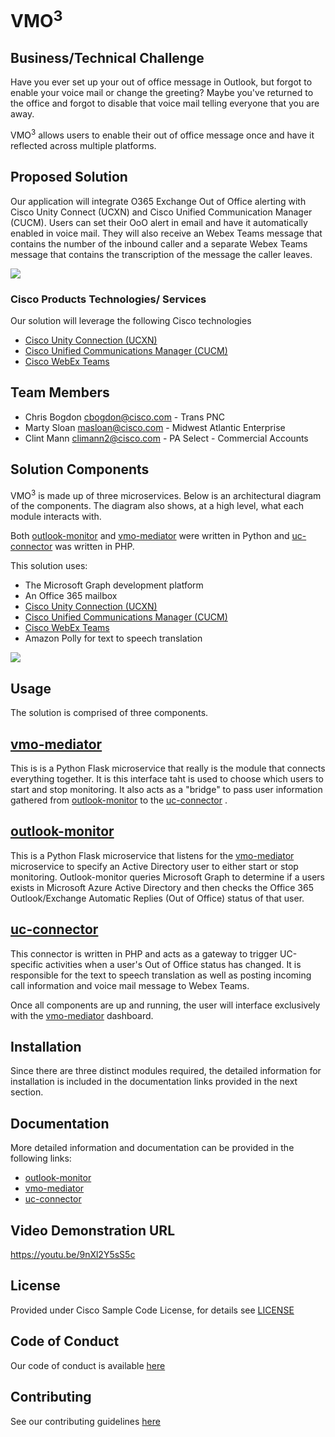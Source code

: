 # VMO<sup>3

## Business/Technical Challenge
Have you ever set up your out of office message in Outlook, but forgot to enable your voice mail or change the greeting? 
Maybe you've returned to the office and forgot to disable that voice mail telling everyone that you are away.

VMO<sup>3</sup> allows users to enable their out of office message once and have it reflected across multiple platforms. 

## Proposed Solution

Our application will integrate O365 Exchange Out of Office alerting with Cisco Unity Connect (UCXN) and 
Cisco Unified Communication Manager (CUCM). Users can set their OoO alert in email and have it automatically enabled in 
voice mail. They will also receive an Webex Teams message that contains the number of the inbound caller and a separate 
Webex Teams message that contains the transcription of the message the caller leaves. 

<img src= "https://github.com/clintmann/vmo3/blob/master/images/vmo3_concept_image.gif" />


### Cisco Products Technologies/ Services

Our solution will leverage the following Cisco technologies

* [Cisco Unity Connection (UCXN)](https://www.cisco.com/c/en/us/products/unified-communications/unity-connection/index.html)
* [Cisco Unified Communications Manager (CUCM)](https://www.cisco.com/c/en/us/products/unified-communications/unified-communications-manager-callmanager/index.html)
* [Cisco WebEx Teams](https://www.webex.com/products/teams/index.html)

## Team Members

* Chris Bogdon <cbogdon@cisco.com> - Trans PNC
* Marty Sloan <masloan@cisco.com> - Midwest Atlantic Enterprise
* Clint Mann <climann2@cisco.com> - PA Select - Commercial Accounts


## Solution Components

VMO<sup>3</sup> is made up of three microservices. Below is an architectural diagram of the components. The diagram also 
shows, at a high level, what each module interacts with. 

Both <a href="https://github.com/clintmann/vmo3/tree/master/outlook-monitor#vmo3-outlook-monitor">outlook-monitor</a> 
and <a href="https://github.com/clintmann/vmo3/tree/master/vmo-mediator#vmo3---vmo-mediator">vmo-mediator</a> 
were written in Python and 
<a href="https://github.com/sloan58/vmo3-uc/tree/f3960683fe10bcfa4c5f0d814df3a197f397191a#vmo3-uc-connector">uc-connector</a>
was written in PHP. 

This solution uses:
* The Microsoft Graph development platform
* An Office 365 mailbox
* [Cisco Unity Connection (UCXN)](https://www.cisco.com/c/en/us/products/unified-communications/unity-connection/index.html)
* [Cisco Unified Communications Manager (CUCM)](https://www.cisco.com/c/en/us/products/unified-communications/unified-communications-manager-callmanager/index.html)
* [Cisco WebEx Teams](https://www.webex.com/products/teams/index.html)
* Amazon Polly for text to speech translation
 
<img src= "https://github.com/clintmann/vmo3/blob/master/images/vmo3_architecture.gif" />


## Usage

The solution is comprised of three components.

## <a href="https://github.com/clintmann/vmo3/tree/master/vmo-mediator#vmo3---vmo-mediator">vmo-mediator</a> 
This is is a Python Flask microservice that really is the module that connects everything together. 
It is this interface taht is used to choose which users to 
start and stop monitoring. It also acts as a "bridge" to pass user information gathered from 
<a href="https://github.com/clintmann/vmo3/tree/master/outlook-monitor#vmo3-outlook-monitor">outlook-monitor</a> to the
<a href="https://github.com/sloan58/vmo3-uc/tree/f3960683fe10bcfa4c5f0d814df3a197f397191a#vmo3-uc-connector">uc-connector</a>
. 

## <a href="https://github.com/clintmann/vmo3/tree/master/outlook-monitor#vmo3-outlook-monitor">outlook-monitor</a> 
This is a Python Flask microservice that listens for 
the <a href="https://github.com/clintmann/vmo3/tree/master/vmo-mediator#vmo3---vmo-mediator">vmo-mediator</a> 
microservice to specify an Active Directory user to either start or stop monitoring. Outlook-monitor 
queries Microsoft Graph to determine if a users exists in Microsoft Azure Active Directory and then checks the 
Office 365 Outlook/Exchange Automatic Replies (Out of Office) status of that user. 

## <a href="https://github.com/sloan58/vmo3-uc/tree/f3960683fe10bcfa4c5f0d814df3a197f397191a#vmo3-uc-connector">uc-connector</a>
This connector is written in PHP and acts as a gateway to trigger UC-specific activities when a user's Out of Office 
status has changed. It is responsible for the text to speech translation as well as posting incoming call information and
voice mail message to Webex Teams. 

Once all components are up and running, the user will interface exclusively with the 
<a href="https://github.com/clintmann/vmo3/tree/master/vmo-mediator#vmo3---vmo-mediator">vmo-mediator</a> dashboard.

## Installation

Since there are three distinct modules required, the detailed information for installation is included in the 
documentation links provided in the next section.


## Documentation

More detailed information and documentation can be provided in the following links:

* [outlook-monitor](outlook-monitor/README.md)
* [vmo-mediator](vmo-mediator/README.md)
* [uc-connector](https://github.com/sloan58/vmo3-uc/blob/master/README.md)

## Video Demonstration URL
https://youtu.be/9nXl2Y5sS5c

## License

Provided under Cisco Sample Code License, for details see [LICENSE](./LICENSE.md)

## Code of Conduct

Our code of conduct is available [here](./CODE_OF_CONDUCT.md)

## Contributing

See our contributing guidelines [here](./CONTRIBUTING.md)
